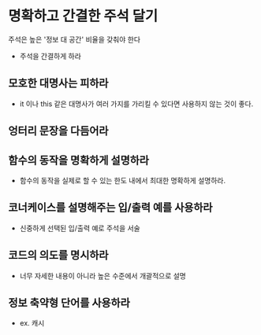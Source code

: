 # 명확하고 간결한 주석 달기

주석은 높은 '정보 대 공간' 비율을 갖춰야 한다

- 주석을 간결하게 하라

## 모호한 대명사는 피하라

- it 이나 this 같은 대명사가 여러 가지를 가리킬 수 있다면 사용하지 않는 것이 좋다.

## 엉터리 문장을 다듬어라

## 함수의 동작을 명확하게 설명하라

- 함수의 동작을 실제로 할 수 있는 한도 내에서 최대한 명확하게 설명하라.

## 코너케이스를 설명해주는 입/출력 예를 사용하라

- 신중하게 선택된 입/출력 예로 주석을 서술

## 코드의 의도를 명시하라

- 너무 자세한 내용이 아니라 높은 수준에서 개괄적으로 설명

## 정보 축약형 단어를 사용하라

- ex. 캐시
